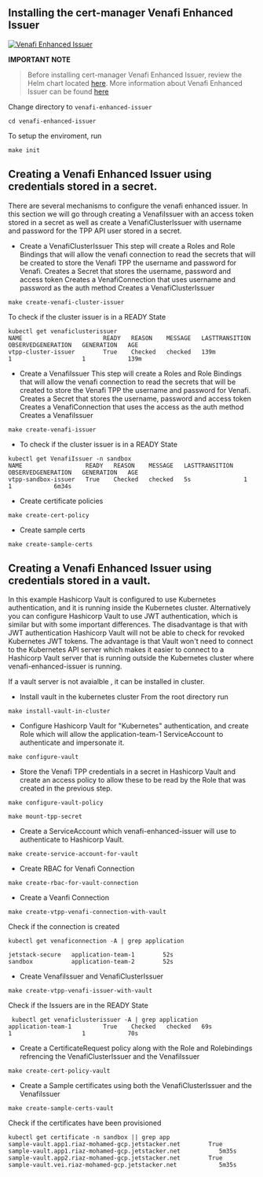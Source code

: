 ## Installing the cert-manager Venafi Enhanced Issuer

[![Venafi Enhanced Issuer](https://img.youtube.com/vi/UTOropif5wk/0.jpg)](https://www.youtube.com/watch?v=UTOropif5wk)


**IMPORTANT NOTE**
> Before installing cert-manager Venafi Enhanced Issuer, review the Helm chart located [here](../venafi-enhanced-issuer/templates/values.yaml). 
More information about Venafi Enhanced Issuer can be found [here](https://platform.jetstack.io/documentation/installation/venafi-enhanced-issuer)


Change directory to `venafi-enhanced-issuer`

```
cd venafi-enhanced-issuer
```
To setup the enviroment, run
```
make init
```

## Creating a Venafi Enhanced Issuer using credentials stored in a secret. 

There are several mechanisms to configure the venafi enhanced issuer. In this section we will go through creating a VenafiIssuer with an access token stored in a secret as well as create a VenafiClusterIssuer with username and password for the TPP API user stored in a secret.

- Create a VenafiClusterIssuer 
    This step will create a Roles and Role Bindings that will allow the venafi connection to read the secrets that will be created to store the Venafi TPP the username and password for Venafi.
    Creates a Secret that stores the username, password and access token
    Creates a VenafiConnection that uses username and password as the auth method
    Creates a VenafiClusterIssuer

```
make create-venafi-cluster-issuer
```
To check if the cluster issuer is in a READY State

```
kubectl get venaficlusterissuer
NAME                       READY   REASON    MESSAGE   LASTTRANSITION   OBSERVEDGENERATION   GENERATION   AGE
vtpp-cluster-issuer        True    Checked   checked   139m             1                    1            139m
```

- Create a VenafiIssuer 
    This step will create a Roles and Role Bindings that will allow the venafi connection to read the secrets that will be created to store the Venafi TPP the username and password for Venafi.
    Creates a Secret that stores the username, password and access token
    Creates a VenafiConnection that uses the access as the auth method
    Creates a VenafiIssuer

```
make create-venafi-issuer
```
- To check if the cluster issuer is in a READY State

```
kubectl get VenafiIssuer -n sandbox                         
NAME                  READY   REASON    MESSAGE   LASTTRANSITION   OBSERVEDGENERATION   GENERATION   AGE
vtpp-sandbox-issuer   True    Checked   checked   5s               1                    1            6m34s
```

- Create certificate policies

```
make create-cert-policy                 
```
- Create sample certs

```
make create-sample-certs              
```

## Creating a Venafi Enhanced Issuer using credentials stored in a vault.

In this example Hashicorp Vault is configured to use Kubernetes authentication, and it is running inside the Kubernetes cluster. Alternatively you can configure Hashicorp Vault to use JWT authentication, which is similar but with some important differences. The disadvantage is that with JWT authentication Hashicorp Vault will not be able to check for revoked Kubernetes JWT tokens. The advantage is that Vault won't need to connect to the Kubernetes API server which makes it easier to connect to a Hashicorp Vault server that is running outside the Kubernetes cluster where venafi-enhanced-issuer is running.

If a vault server is not avaialble , it can be installed in cluster. 
- Install vault in the kubernetes cluster
From the root directory run 
```
make install-vault-in-cluster 

```

- Configure Hashicorp Vault for "Kubernetes" authentication, and create Role which will allow the application-team-1 ServiceAccount to authenticate and impersonate it.

```
make configure-vault
```

- Store the Venafi TPP credentials in a secret in Hashicorp Vault and create an access policy to allow these to be read by the Role that was created in the previous step.

```
make configure-vault-policy

```
```
make mount-tpp-secret

```
- Create a ServiceAccount which venafi-enhanced-issuer will use to authenticate to Hashicorp Vault.

```
make create-service-account-for-vault
```

- Create RBAC for Venafi Connection 
```
make create-rbac-for-vault-connection
```
- Create a Veanfi Connection

```
make create-vtpp-venafi-connection-with-vault
```
Check if the connection is created

```
kubectl get venaficonnection -A | grep application

jetstack-secure   application-team-1        52s
sandbox           application-team-2        52s
```

- Create VenafiIssuer and VenafiClusterIssuer

```
make create-vtpp-venafi-issuer-with-vault
```

Check if the Issuers are in the READY State 

```
 kubectl get venaficlusterissuer -A | grep application
application-team-1         True    Checked   checked   69s              1                    1            70s
```

- Create a CertificateRequest policy along with the Role and Rolebindings refrencing the VenafiClusterIssuer and the VenafiIssuer

```
make create-cert-policy-vault
```

- Create a Sample certificates using both the VenafiClusterIssuer and the VenafiIssuer

```
make create-sample-certs-vault
```
 Check if the certificates have been provisioned

 ```
kubectl get certificate -n sandbox || grep app
sample-vault.app1.riaz-mohamed-gcp.jetstacker.net        True    sample-vault.app1.riaz-mohamed-gcp.jetstacker.net           5m35s
sample-vault.app2.riaz-mohamed-gcp.jetstacker.net        True    sample-vault.vei.riaz-mohamed-gcp.jetstacker.net            5m35s
```
